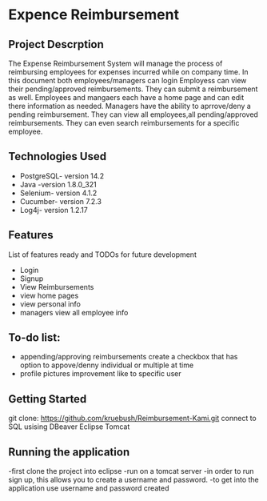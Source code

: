 # Expence Reimbursement
## Project Descrption
The Expense Reimbursement System will manage the process of reimbursing employees for expenses incurred while on company time. In this document both employees/managers can login Employess can view their pending/approved reimbursements. They can submit a reimbursement as well. Employees and mangaers each have a home page and can edit there information as needed. Managers have the ability to aprrove/deny a pending reimbursement. They can view all employees,all pending/approved reimbursements. They can even search reimbursements for a specific employee.

## Technologies Used

* PostgreSQL- version 14.2
* Java -version 1.8.0_321
* Selenium- version 4.1.2
* Cucumber- version 7.2.3
* Log4j- version 1.2.17

## Features
List of features ready and TODOs for future development

* Login 
* Signup 
* View Reimbursements
* view home pages
* view personal info
* managers view all employee info

## To-do list:

* appending/approving reimbursements create a checkbox that has option to appove/denny individual or multiple at time
* profile pictures improvement like to specific user

## Getting Started
git clone: https://github.com/kruebush/Reimbursement-Kami.git 
connect to SQL usising DBeaver
Eclipse
Tomcat

## Running the application
-first clone the project into eclipse
-run on a tomcat server
-in order to run sign up, this allows you to create a username and password.
-to get into the application use username and password created 
